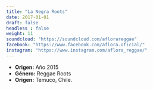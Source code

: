 ```yaml
---
title: "La Negra Roots"
date: 2017-01-01
draft: false
headless : false
weight: 11
soundcloud: "https://soundcloud.com/aflorareggae"
facebook: "https://www.facebook.com/aflora.oficial/"
instagram: "https://www.instagram.com/aflora_reggae/"
---
```

* **Origen:** Año 2015 
* **Género:** Reggae Roots
* **Origen:** Temuco, Chile.